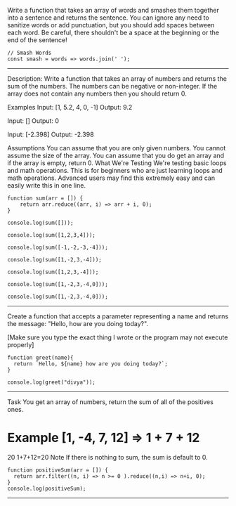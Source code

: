 Write a function that takes an array of words and smashes them together into a sentence and returns the sentence. You can ignore any need to sanitize words or add punctuation, but you should add spaces between each word. Be careful, there shouldn't be a space at the beginning or the end of the sentence!


```
// Smash Words
const smash = words => words.join(' ');
```


------------------------

Description:
Write a function that takes an array of numbers and returns the sum of the numbers. The numbers can be negative or non-integer. If the array does not contain any numbers then you should return 0.

Examples
Input: [1, 5.2, 4, 0, -1]
Output: 9.2

Input: []
Output: 0

Input: [-2.398]
Output: -2.398

Assumptions
You can assume that you are only given numbers.
You cannot assume the size of the array.
You can assume that you do get an array and if the array is empty, return 0.
What We're Testing
We're testing basic loops and math operations. This is for beginners who are just learning loops and math operations.
Advanced users may find this extremely easy and can easily write this in one line.


```
function sum(arr = []) {
    return arr.reduce((arr, i) => arr + i, 0);
}

console.log(sum([]));

console.log(sum([1,2,3,4]));

console.log(sum([-1,-2,-3,-4]));

console.log(sum([1,-2,3,-4]));

console.log(sum([1,2,3,-4]));

console.log(sum([1,-2,3,-4,0]));

console.log(sum([1,-2,3,-4,0]));
```

----------------------------------------------------

Create a function that accepts a parameter representing a name and returns the message: "Hello, <name> how are you doing today?".

[Make sure you type the exact thing I wrote or the program may not execute properly]

```
function greet(name){
  return `Hello, ${name} how are you doing today?`;
}

console.log(greet("divya"));
```

----------------------------------------------------------------

Task
You get an array of numbers, return the sum of all of the positives ones.

Example
[1, -4, 7, 12] => 
1
+
7
+
12
=
20
1+7+12=20
Note
If there is nothing to sum, the sum is default to 0.


```
function positiveSum(arr = []) {
  return arr.filter((n, i) => n >= 0 ).reduce((n,i) => n+i, 0); 
}
console.log(positiveSum);
```

----------------------------------------------------------------


